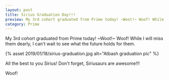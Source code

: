 ```yaml
---
layout: post
title: Sirius Graduation Day!!! 
preview: My 3rd cohort graduated from Prime today! ~Woot!~ Woof! While I will miss them dearly, I can't wait to see what the future holds for them. 
category: Prime
---
```


My 3rd cohort graduated from Prime today! ~Woot!~ Woof! While I will miss them dearly, I can't wait to see what the future holds for them. 

{% asset 2019/01/18/sirius-graduation.jpg alt="Atbash graduation pic" %}

All the best to you Sirius! Don't forget, Siriusaurs are awesome!!!

Woof!